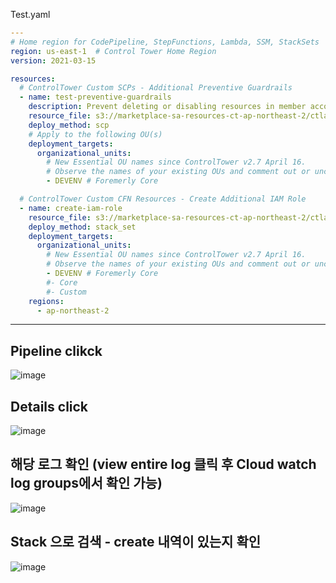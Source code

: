 Test.yaml
```yaml
---
# Home region for CodePipeline, StepFunctions, Lambda, SSM, StackSets
region: us-east-1  # Control Tower Home Region
version: 2021-03-15

resources:
  # ControlTower Custom SCPs - Additional Preventive Guardrails
  - name: test-preventive-guardrails
    description: Prevent deleting or disabling resources in member accounts
    resource_file: s3://marketplace-sa-resources-ct-ap-northeast-2/ctlabs/preventive-guardrails.json
    deploy_method: scp
    # Apply to the following OU(s)
    deployment_targets:
      organizational_units:
        # New Essential OU names since ControlTower v2.7 April 16.
        # Observe the names of your existing OUs and comment out or uncomment below to match yours.
        - DEVENV # Foremerly Core

  # ControlTower Custom CFN Resources - Create Additional IAM Role
  - name: create-iam-role
    resource_file: s3://marketplace-sa-resources-ct-ap-northeast-2/ctlabs/describe-regions-iam-role.template
    deploy_method: stack_set
    deployment_targets:
      organizational_units:
        # New Essential OU names since ControlTower v2.7 April 16.
        # Observe the names of your existing OUs and comment out or uncomment these to match yours.
        - DEVENV # Foremerly Core
        #- Core
        #- Custom
    regions:
      - ap-northeast-2
```

***

## Pipeline clikck   

![image](https://user-images.githubusercontent.com/42329161/157059018-2e9d8f1d-909d-4ea7-8d12-bf0b5ca90d15.png)

## Details click   

![image](https://user-images.githubusercontent.com/42329161/157059218-45a7cc25-e5a2-44d8-8f3c-8a27f3aa875a.png)

## 해당 로그 확인 (view entire log 클릭 후 Cloud watch log groups에서 확인 가능)   

![image](https://user-images.githubusercontent.com/42329161/157060792-38f0c10c-ccc5-4e0e-a1f2-1a0777cc808d.png)


## Stack 으로 검색 - create 내역이 있는지 확인   

![image](https://user-images.githubusercontent.com/42329161/157060265-aa73d6f0-bc51-4f9e-83f5-3acee40e37b8.png)
